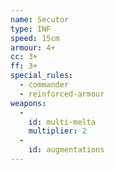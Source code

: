 ```yaml
---
name: Secutor
type: INF
speed: 15cm
armour: 4+
cc: 3+
ff: 3+
special_rules:
  - commander
  - reinforced-armour
weapons:
  -
    id: multi-melta
    multiplier: 2
  -
    id: augmentations
---
```


